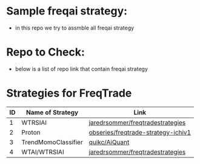 # Sample freqai strategy:
* in this repo we try to assmble all freqai strategy
# Repo to Check:
* below is a list of repo link that contain freqai strategy
# Strategies for FreqTrade

| ID | Name of Strategy        | Link                                               |
|----|-------------------------|----------------------------------------------------|
| 1  | WTRSIAI                 | [jaredrsommer/freqtradestrategies](https://github.com/jaredrsommer/freqtradestrategies)               |
| 2  | Proton                  | [obseries/freqtrade-strategy-ichiv1](https://github.com/obseries/freqtrade-strategy-ichiv1/tree/main) |
| 3  | TrendMomoClassifier     | [quikc/AiQuant](https://github.com/quikc/AiQuant)                                   |
| 4  | WTAI/WTRSIAI            | [jaredrsommer/freqtradestrategies](https://github.com/jaredrsommer/freqtradestrategies)               |
